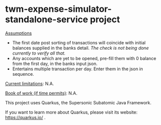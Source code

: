 # twm-expense-simulator-standalone-service project

<u>Assumptions</u>
<ul>
    <li>The first date post sorting of transactions will coincide with initial balances supplied in the banks detail. <i>The check is not being done currently to verify all that.</i></li>
    <li>Any accounts which are yet to be opened, pre-fill them with 0 balance from the first day, in the banks input json.</li>
    <li>Entertains multiple transaction per day. Enter them in the json in sequence.</li>
</ul>

<u>Current limitations</u>: N.A.
<ul>

[//]: # (    <li>Entertains only 1 transaction per day.</li>)
</ul>

<u>Book of work (if time permits)</u>: N.A.
<ul>

[//]: # (    <li>Upgrade multiple tx handling per day.</li>)

[//]: # (    <li></li>)
</ul>

This project uses Quarkus, the Supersonic Subatomic Java Framework.

If you want to learn more about Quarkus, please visit its website: https://quarkus.io/ .

